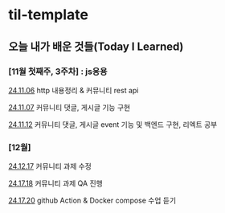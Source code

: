 # til-template

## 오늘 내가 배운 것들(Today I Learned)

### [11월 첫째주, 3주차] : js응용

[24.11.06](https://github.com/100-hours-a-week/hyun-til/blob/main/November/2024-11-06.md) http 내용정리 & 커뮤니티 rest api

[24.11.07](https://github.com/100-hours-a-week/hyun-til/blob/main/November/2024-11-07.md) 커뮤니티 댓글, 게시글 기능 구현

[24.11.12](https://github.com/100-hours-a-week/hyun-til/blob/main/November/2024-11-12.md) 커뮤니티 댓글, 게시글 event 기능 및 백엔드 구현, 리엑트 공부

### [12월]
[24.12.17](https://github.com/100-hours-a-week/hyun-til/blob/main/December/2024-12-17.md) 커뮤니티 과제 수정

[24.17.18](https://github.com/100-hours-a-week/hyun-til/blob/main/December/2024-12-18.md) 커뮤니티 과제 QA 진행

[24.17.20](https://github.com/100-hours-a-week/hyun-til/blob/main/December/2024-12-20.md) github Action & Docker compose 수업 듣기
